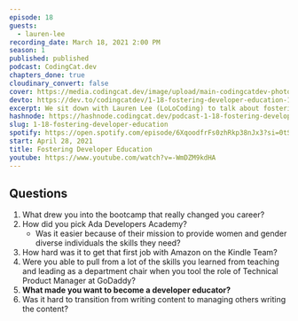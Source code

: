 ```yaml
---
episode: 18
guests:
  - lauren-lee
recording_date: March 18, 2021 2:00 PM
season: 1
published: published
podcast: CodingCat.dev
chapters_done: true
cloudinary_convert: false
cover: https://media.codingcat.dev/image/upload/main-codingcatdev-photo/pjkucvrzkdfkjyqa1nwu.png
devto: https://dev.to/codingcatdev/1-18-fostering-developer-education-140i
excerpt: We sit down with Lauren Lee (LoLoCoding) to talk about fostering developer education. We review how Lauren switched from being a teacher to become the Director of Community at Puppet
hashnode: https://hashnode.codingcat.dev/podcast-1-18-fostering-developer-education
slug: 1-18-fostering-developer-education
spotify: https://open.spotify.com/episode/6XqoodfrFs0zhRkp38nJx3?si=0tScuRpISXWyei0hs0FU1Q
start: April 28, 2021
title: Fostering Developer Education
youtube: https://www.youtube.com/watch?v=-WmDZM9kdHA
---
```


## Questions

1. What drew you into the bootcamp that really changed you career?
2. How did you pick Ada Developers Academy?
   - Was it easier because of their mission to provide women and gender diverse individuals the skills they need?
3. How hard was it to get that first job with Amazon on the Kindle Team?
4. Were you able to pull from a lot of the skills you learned from teaching and leading as a department chair when you tool the role of Technical Product Manager at GoDaddy?
5. **What made you want to become a developer educator?**
6. Was it hard to transition from writing content to managing others writing the content?
